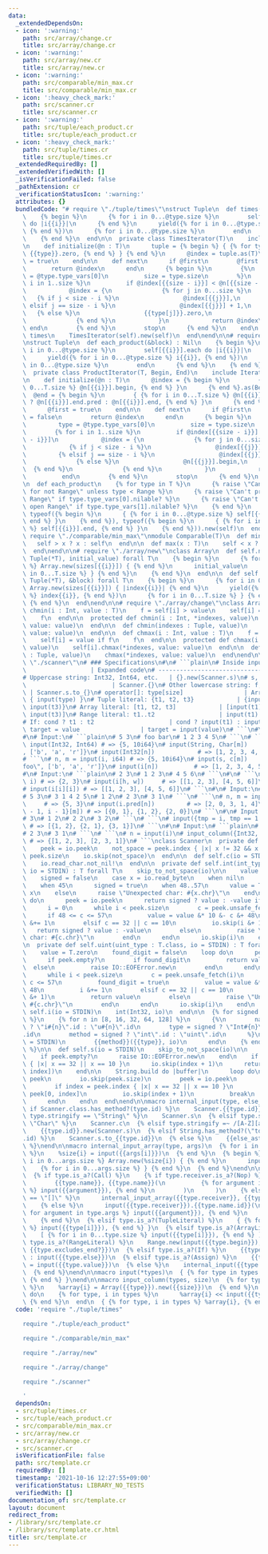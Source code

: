 ```yaml
---
data:
  _extendedDependsOn:
  - icon: ':warning:'
    path: src/array/change.cr
    title: src/array/change.cr
  - icon: ':warning:'
    path: src/array/new.cr
    title: src/array/new.cr
  - icon: ':warning:'
    path: src/comparable/min_max.cr
    title: src/comparable/min_max.cr
  - icon: ':heavy_check_mark:'
    path: src/scanner.cr
    title: src/scanner.cr
  - icon: ':warning:'
    path: src/tuple/each_product.cr
    title: src/tuple/each_product.cr
  - icon: ':heavy_check_mark:'
    path: src/tuple/times.cr
    title: src/tuple/times.cr
  _extendedRequiredBy: []
  _extendedVerifiedWith: []
  _isVerificationFailed: false
  _pathExtension: cr
  _verificationStatusIcon: ':warning:'
  attributes: {}
  bundledCode: "# require \"./tuple/times\"\nstruct Tuple\n  def times(&block) : Nil\n\
    \    {% begin %}\n      {% for i in 0...@type.size %}\n        self[{{i}}].times\
    \ do |i{{i}}|\n      {% end %}\n      yield({% for i in 0...@type.size %} i{{i}},\
    \ {% end %})\n      {% for i in 0...@type.size %}\n        end\n      {% end %}\n\
    \    {% end %}\n  end\n\n  private class TimesIterator(T)\n    include Iterator(T)\n\
    \n    def initialize(@n : T)\n      tuple = {% begin %} { {% for type in T %}\
    \ {{type}}.zero, {% end %} } {% end %}\n      @index = tuple.as(T)\n      @first\
    \ = true\n    end\n\n    def next\n      if @first\n        @first = false\n \
    \       return @index\n      end\n      {% begin %}\n        {%\n          type\
    \ = @type.type_vars[0]\n          size = type.size\n        %}\n        {% for\
    \ i in 1..size %}\n          if @index[{{size - i}}] < @n[{{size - i}}] - 1\n\
    \            @index = {\n              {% for j in 0...size %}\n             \
    \   {% if j < size - i %}\n                  @index[{{j}}],\n                {%\
    \ elsif j == size - i %}\n                  @index[{{j}}] + 1,\n             \
    \   {% else %}\n                  {{type[j]}}.zero,\n                {% end %}\n\
    \              {% end %}\n            }\n            return @index\n         \
    \ end\n        {% end %}\n        stop\n      {% end %}\n    end\n  end\n\n  def\
    \ times\n    TimesIterator(self).new(self)\n  end\nend\n\n# require \"./tuple/each_product\"\
    \nstruct Tuple\n  def each_product(&block) : Nil\n    {% begin %}\n      {% for\
    \ i in 0...@type.size %}\n        self[{{i}}].each do |i{{i}}|\n      {% end %}\n\
    \      yield({% for i in 0...@type.size %} i{{i}}, {% end %})\n      {% for i\
    \ in 0...@type.size %}\n        end\n      {% end %}\n    {% end %}\n  end\n\n\
    \  private class ProductIterator(T, Begin, End)\n    include Iterator(Begin)\n\
    \n    def initialize(@n : T)\n      @index = {% begin %}\n        { {% for i in\
    \ 0...T.size %} @n[{{i}}].begin, {% end %} }\n      {% end %}.as(Begin)\n    \
    \  @end = {% begin %}\n        { {% for i in 0...T.size %} @n[{{i}}].exclusive?\
    \ ? @n[{{i}}].end.pred : @n[{{i}}].end, {% end %} }\n      {% end %}.as(End)\n\
    \      @first = true\n    end\n\n    def next\n      if @first\n        @first\
    \ = false\n        return @index\n      end\n      {% begin %}\n        {%\n \
    \         type = @type.type_vars[0]\n          size = type.size\n        %}\n\
    \        {% for i in 1..size %}\n          if @index[{{size - i}}] < @end[{{size\
    \ - i}}]\n            @index = {\n              {% for j in 0...size %}\n    \
    \            {% if j < size - i %}\n                  @index[{{j}}],\n       \
    \         {% elsif j == size - i %}\n                  @index[{{j}}] + 1,\n  \
    \              {% else %}\n                  @n[{{j}}].begin,\n              \
    \  {% end %}\n              {% end %}\n            }\n            return @index\n\
    \          end\n        {% end %}\n        stop\n      {% end %}\n    end\n  end\n\
    \n  def each_product\n    {% for type in T %}\n      {% raise \"Can't product\
    \ for not Range\" unless type < Range %}\n      {% raise \"Can't product for open\
    \ Range\" if type.type_vars[0].nilable? %}\n      {% raise \"Can't product for\
    \ open Range\" if type.type_vars[1].nilable? %}\n    {% end %}\n    ProductIterator(self,\
    \ typeof({% begin %}\n      { {% for i in 0...@type.size %} self[{{i}}].begin,{%\
    \ end %} }\n    {% end %}), typeof({% begin %}\n      { {% for i in 0...@type.size\
    \ %} self[{{i}}].end, {% end %} }\n    {% end %})).new(self)\n  end\nend\n\n#\
    \ require \"./comparable/min_max\"\nmodule Comparable(T)\n  def min(x : T)\n \
    \   self > x ? x : self\n  end\n\n  def max(x : T)\n    self < x ? x : self\n\
    \  end\nend\n\n# require \"./array/new\"\nclass Array\n  def self.new(sizes :\
    \ Tuple(*T), initial_value) forall T\n    {% begin %}\n      {% for i in 0...T.size\
    \ %} Array.new(sizes[{{i}}]) { {% end %}\n      initial_value\n      {% for i\
    \ in 0...T.size %} } {% end %}\n    {% end %}\n  end\n\n  def self.new(sizes :\
    \ Tuple(*T), &block) forall T\n    {% begin %}\n      {% for i in 0...T.size %}\
    \ Array.new(sizes[{{i}}]) { |index{{i}}| {% end %}\n      yield({% for i in 0...T.size\
    \ %} index{{i}}, {% end %})\n      {% for i in 0...T.size %} } {% end %}\n   \
    \ {% end %}\n  end\nend\n\n# require \"./array/change\"\nclass Array(T)\n  def\
    \ chmin(i : Int, value : T)\n    f = self[i] > value\n    self[i] = value if f\n\
    \    f\n  end\n\n  protected def chmin(i : Int, *indexes, value)\n    self[i].chmin(*indexes,\
    \ value: value)\n  end\n\n  def chmin(indexes : Tuple, value)\n    chmin(*indexes,\
    \ value: value)\n  end\n\n  def chmax(i : Int, value : T)\n    f = self[i] < value\n\
    \    self[i] = value if f\n    f\n  end\n\n  protected def chmax(i : Int, *indexes,\
    \ value)\n    self[i].chmax(*indexes, value: value)\n  end\n\n  def chmax(indexes\
    \ : Tuple, value)\n    chmax(*indexes, value: value)\n  end\nend\n\n# require\
    \ \"./scanner\"\n# ### Specifications\n#\n# ```plain\n# Inside input macro   \
    \                  | Expanded code\n# ---------------------------------------+---------------------------------------\n\
    # Uppercase string: Int32, Int64, etc.   | {}.new(Scanner.s)\n# s, c, i, iN, uN\
    \                        | Scanner.{}\n# Other lowercase string: f, big_i, etc.\
    \ | Scanner.s.to_{}\n# operator[]: type[size]                 | Array.new(input(size))\
    \ { input(type) }\n# Tuple literal: {t1, t2, t3}            | {input(t1), input(t2),\
    \ input(t3)}\n# Array literal: [t1, t2, t3]            | [input(t1), input(t2),\
    \ input(t3)]\n# Range literal: t1..t2                  | input(t1)..input(t2)\n\
    # If: cond ? t1 : t2                     | cond ? input(t1) : input(t2)\n# Assign:\
    \ target = value                 | target = input(value)\n# ```\n#\n# ### Examples\n\
    #\n# Input:\n# ```plain\n# 5 3\n# foo bar\n# 1 2 3 4 5\n# ```\n# ```\n# n, m =\
    \ input(Int32, Int64) # => {5, 10i64}\n# input(String, Char[m])     # => {\"foo\"\
    , ['b', 'a', 'r']}\n# input(Int32[n])            # => [1, 2, 3, 4, 5]\n# ```\n\
    # ```\n# n, m = input(i, i64) # => {5, 10i64}\n# input(s, c[m])       # => {\"\
    foo\", ['b', 'a', 'r']}\n# input(i[n])          # => [1, 2, 3, 4, 5]\n# ```\n\
    #\n# Input:\n# ```plain\n# 2 3\n# 1 2 3\n# 4 5 6\n# ```\n#\n# ```\n# h, w = input(i,\
    \ i) # => {2, 3}\n# input(i[h, w])     # => [[1, 2, 3], [4, 5, 6]]\n# ```\n# ```\n\
    # input(i[i][i]) # => [[1, 2, 3], [4, 5, 6]]\n# ```\n#\n# Input:\n# ```plain\n\
    # 5 3\n# 3 1 4 2 5\n# 1 2\n# 2 3\n# 3 1\n# ```\n# ```\n# n, m = input(i, i)  \
    \     # => {5, 3}\n# input(i.pred[n])         # => [2, 0, 3, 1, 4]\n# input({i\
    \ - 1, i - 1}[m]) # => [{0, 1}, {1, 2}, {2, 0}]\n# ```\n#\n# Input:\n# ```plain\n\
    # 3\n# 1 2\n# 2 2\n# 3 2\n# ```\n# ```\n# input({tmp = i, tmp == 1 ? i : i.pred}[i])\
    \ # => [{1, 2}, {2, 1}, {3, 1}]\n# ```\n#\n# Input:\n# ```plain\n# 3\n# 1 2\n\
    # 2 3\n# 3 1\n# ```\n# ```\n# n = input(i)\n# input_column({Int32, Int32}, n)\
    \ # => {[1, 2, 3], [2, 3, 1]}\n# ```\nclass Scanner\n  private def self.skip_to_not_space(io)\n\
    \    peek = io.peek\n    not_space = peek.index { |x| x != 32 && x != 10 } ||\
    \ peek.size\n    io.skip(not_space)\n  end\n\n  def self.c(io = STDIN)\n    skip_to_not_space(io)\n\
    \    io.read_char.not_nil!\n  end\n\n  private def self.int(int_type : T.class,\
    \ io = STDIN) : T forall T\n    skip_to_not_space(io)\n\n    value = T.zero\n\
    \    signed = false\n    case x = io.read_byte\n    when nil\n      raise IO::EOFError.new\n\
    \    when 45\n      signed = true\n    when 48..57\n      value = T.new 48 &-\
    \ x\n    else\n      raise \"Unexpected char: #{x.chr}\"\n    end\n\n    loop\
    \ do\n      peek = io.peek\n      return signed ? value : -value if peek.empty?\n\
    \      i = 0\n      while i < peek.size\n        c = peek.unsafe_fetch(i)\n  \
    \      if 48 <= c <= 57\n          value = value &* 10 &- c &+ 48\n          i\
    \ &+= 1\n        elsif c == 32 || c == 10\n          io.skip(i &+ 1)\n       \
    \   return signed ? value : -value\n        else\n          raise \"Unexpected\
    \ char: #{c.chr}\"\n        end\n      end\n      io.skip(i)\n    end\n  end\n\
    \n  private def self.uint(uint_type : T.class, io = STDIN) : T forall T\n    skip_to_not_space(io)\n\
    \    value = T.zero\n    found_digit = false\n    loop do\n      peek = io.peek\n\
    \      if peek.empty?\n        if found_digit\n          return value\n      \
    \  else\n          raise IO::EOFError.new\n        end\n      end\n      i = 0\n\
    \      while i < peek.size\n        c = peek.unsafe_fetch(i)\n        if 48 <=\
    \ c <= 57\n          found_digit = true\n          value = value &* 10 &+ c &-\
    \ 48\n          i &+= 1\n        elsif c == 32 || c == 10\n          io.skip(i\
    \ &+ 1)\n          return value\n        else\n          raise \"Unexpected char:\
    \ #{c.chr}\"\n        end\n      end\n      io.skip(i)\n    end\n  end\n\n  def\
    \ self.i(io = STDIN)\n    int(Int32, io)\n  end\n\n  {% for signed in [true, false]\
    \ %}\n    {% for n in [8, 16, 32, 64, 128] %}\n      {%\n        name = signed\
    \ ? \"i#{n}\".id : \"u#{n}\".id\n        type = signed ? \"Int#{n}\".id : \"UInt#{n}\"\
    .id\n        method = signed ? \"int\".id : \"uint\".id\n      %}\n      def self.{{name}}(io\
    \ = STDIN)\n        {{method}}({{type}}, io)\n      end\n    {% end %}\n  {% end\
    \ %}\n\n  def self.s(io = STDIN)\n    skip_to_not_space(io)\n\n    peek = io.peek\n\
    \    if peek.empty?\n      raise IO::EOFError.new\n    end\n    if index = peek.index\
    \ { |x| x == 32 || x == 10 }\n      io.skip(index + 1)\n      return String.new(peek[0,\
    \ index])\n    end\n\n    String.build do |buffer|\n      loop do\n        buffer.write\
    \ peek\n        io.skip(peek.size)\n        peek = io.peek\n        break if peek.empty?\n\
    \        if index = peek.index { |x| x == 32 || x == 10 }\n          buffer.write\
    \ peek[0, index]\n          io.skip(index + 1)\n          break\n        end\n\
    \      end\n    end\n  end\nend\n\nmacro internal_input(type, else_ast)\n  {%\
    \ if Scanner.class.has_method?(type.id) %}\n    Scanner.{{type.id}}\n  {% elsif\
    \ type.stringify == \"String\" %}\n    Scanner.s\n  {% elsif type.stringify ==\
    \ \"Char\" %}\n    Scanner.c\n  {% elsif type.stringify =~ /[A-Z][a-z0-9_]*/ %}\n\
    \    {{type.id}}.new(Scanner.s)\n  {% elsif String.has_method?(\"to_#{type}\"\
    .id) %}\n    Scanner.s.to_{{type.id}}\n  {% else %}\n    {{else_ast}}\n  {% end\
    \ %}\nend\n\nmacro internal_input_array(type, args)\n  {% for i in 0...args.size\
    \ %}\n    %size{i} = input({{args[i]}})\n  {% end %}\n  {% begin %}\n    {% for\
    \ i in 0...args.size %} Array.new(%size{i}) { {% end %}\n      input({{type.id}})\n\
    \    {% for i in 0...args.size %} } {% end %}\n  {% end %}\nend\n\nmacro input(type)\n\
    \  {% if type.is_a?(Call) %}\n    {% if type.receiver.is_a?(Nop) %}\n      internal_input(\n\
    \        {{type.name}}, {{type.name}}(\n          {% for argument in type.args\
    \ %} input({{argument}}), {% end %}\n        )\n      )\n    {% elsif type.name.stringify\
    \ == \"[]\" %}\n      internal_input_array({{type.receiver}}, {{type.args}})\n\
    \    {% else %}\n      input({{type.receiver}}).{{type.name.id}}(\n        {%\
    \ for argument in type.args %} input({{argument}}), {% end %}\n      ) {{type.block}}\n\
    \    {% end %}\n  {% elsif type.is_a?(TupleLiteral) %}\n    { {% for i in 0...type.size\
    \ %} input({{type[i]}}), {% end %} }\n  {% elsif type.is_a?(ArrayLiteral) %}\n\
    \    [ {% for i in 0...type.size %} input({{type[i]}}), {% end %} ]\n  {% elsif\
    \ type.is_a?(RangeLiteral) %}\n    Range.new(input({{type.begin}}), input({{type.end}}),\
    \ {{type.excludes_end?}})\n  {% elsif type.is_a?(If) %}\n    {{type.cond}} ? input({{type.then}})\
    \ : input({{type.else}})\n  {% elsif type.is_a?(Assign) %}\n    {{type.target}}\
    \ = input({{type.value}})\n  {% else %}\n    internal_input({{type.id}}, {{type.id}})\n\
    \  {% end %}\nend\n\nmacro input(*types)\n  { {% for type in types %} input({{type}}),\
    \ {% end %} }\nend\n\nmacro input_column(types, size)\n  {% for type, i in types\
    \ %}\n    %array{i} = Array({{type}}).new({{size}})\n  {% end %}\n  {{size}}.times\
    \ do\n    {% for type, i in types %}\n      %array{i} << input({{type}})\n   \
    \ {% end %}\n  end\n  { {% for type, i in types %} %array{i}, {% end %} }\nend\n"
  code: 'require "./tuple/times"

    require "./tuple/each_product"

    require "./comparable/min_max"

    require "./array/new"

    require "./array/change"

    require "./scanner"

    '
  dependsOn:
  - src/tuple/times.cr
  - src/tuple/each_product.cr
  - src/comparable/min_max.cr
  - src/array/new.cr
  - src/array/change.cr
  - src/scanner.cr
  isVerificationFile: false
  path: src/template.cr
  requiredBy: []
  timestamp: '2021-10-16 12:27:55+09:00'
  verificationStatus: LIBRARY_NO_TESTS
  verifiedWith: []
documentation_of: src/template.cr
layout: document
redirect_from:
- /library/src/template.cr
- /library/src/template.cr.html
title: src/template.cr
---
```

